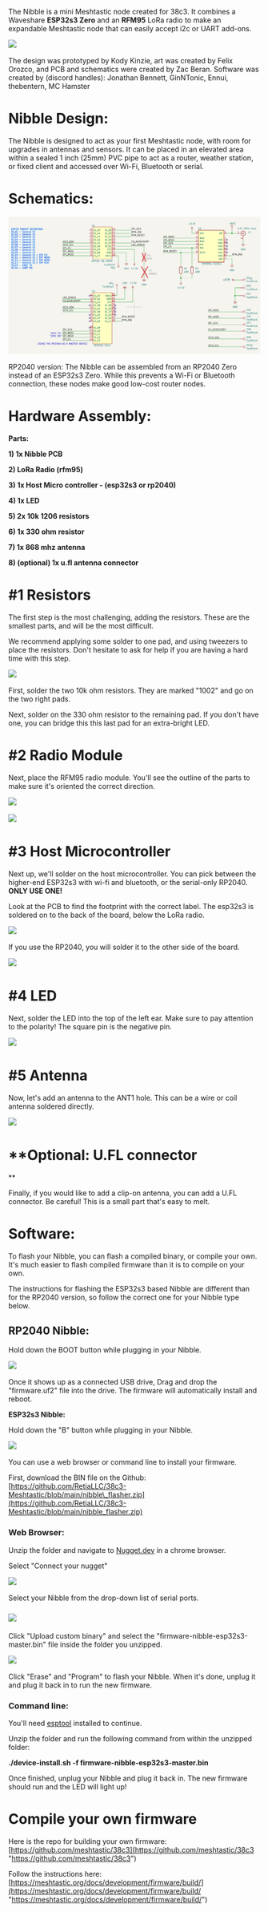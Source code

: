The Nibble is a mini Meshtastic node created for 38c3. It combines a Waveshare **ESP32s3 Zero** and an **RFM95** LoRa radio to make an expandable Meshtastic node that can easily accept i2c or UART add-ons.

![](https://cdn.shopify.com/s/files/1/2779/8142/files/signal-2024-12-27-182411_011_480x480.jpg?v=1735320333)

The design was prototyped by Kody Kinzie, art was created by Felix Orozco, and PCB and schematics were created by Zac Beran. Software was created by (discord handles): Jonathan Bennett, GinNTonic, Ennui, thebentern, MC Hamster

# Nibble Design:

The Nibble is designed to act as your first Meshtastic node, with room for upgrades in antennas and sensors. It can be placed in an elevated area within a sealed 1 inch (25mm) PVC pipe to act as a router, weather station, or fixed client and accessed over Wi-Fi, Bluetooth or serial.

# Schematics:

![](nibble_pinout.png)


RP2040 version:
The Nibble can be assembled from an RP2040 Zero instead of an ESP32s3 Zero. While this prevents a Wi-Fi or Bluetooth connection, these nodes make good low-cost router nodes.

# Hardware Assembly:

**Parts:**

**1) 1x Nibble PCB**

**2) LoRa Radio (rfm95)**

**3) 1x Host Micro controller - (esp32s3 or rp2040)**

**4) 1x LED**

**5) 2x 10k 1206 resistors**

**6) 1x 330 ohm resistor**

**7) 1x 868 mhz antenna**

**8) (optional) 1x u.fl antenna connector**

# **#1 Resistors**

The first step is the most challenging, adding the resistors. These are the smallest parts, and will be the most difficult.

We recommend applying some solder to one pad, and using tweezers to place the resistors. Don't hesitate to ask for help if you are having a hard time with this step.

![](https://cdn.shopify.com/s/files/1/2779/8142/files/signal-2024-12-27-183720_480x480.jpg?v=1735321059)

First, solder the two 10k ohm resistors. They are marked "1002" and go on the two right pads.

Next, solder on the 330 ohm resistor to the remaining pad. If you don't have one, you can bridge this this last pad for an extra-bright LED.

# **#2 Radio Module**

Next, place the RFM95 radio module. You'll see the outline of the parts to make sure it's oriented the correct direction.

![](https://cdn.shopify.com/s/files/1/2779/8142/files/signal-2024-12-27-184624_480x480.jpg?v=1735321750)

![](https://cdn.shopify.com/s/files/1/2779/8142/files/signal-2024-12-27-184611_480x480.jpg?v=1735321750)

# **#3 Host Microcontroller**

Next up, we'll solder on the host microcontroller. You can pick between the higher-end ESP32s3 with wi-fi and bluetooth, or the serial-only RP2040. **ONLY USE ONE!**

Look at the PCB to find the footprint with the correct label. The esp32s3 is soldered on to the back of the board, below the LoRa radio.

![](https://cdn.shopify.com/s/files/1/2779/8142/files/signal-2024-12-27-182411_006_480x480.jpg?v=1735320333)

If you use the RP2040, you will solder it to the other side of the board.

![](https://cdn.shopify.com/s/files/1/2779/8142/files/signal-2024-12-27-182411_007_480x480.jpg?v=1735320333)

# **#4 LED**

Next, solder the LED into the top of the left ear. Make sure to pay attention to the polarity! The square pin is the negative pin.

![](https://cdn.shopify.com/s/files/1/2779/8142/files/signal-2024-12-27-182411_004_480x480.jpg?v=1735320333)

# **#5 Antenna**

Now, let's add an antenna to the ANT1 hole. This can be a wire or coil antenna soldered directly.

![](https://cdn.shopify.com/s/files/1/2779/8142/files/signal-2024-12-27-182411_003_480x480.jpg?v=1735320333)

# **Optional: U.FL connector
**

Finally, if you would like to add a clip-on antenna, you can add a U.FL connector. Be careful! This is a small part that's easy to melt.

# Software:

To flash your Nibble, you can flash a compiled binary, or compile your own. It's much easier to flash compiled firmware than it is to compile on your own.

The instructions for flashing the ESP32s3 based Nibble are different than for the RP2040 version, so follow the correct one for your Nibble type below.

## RP2040 Nibble:

Hold down the BOOT button while plugging in your Nibble.

![](https://cdn.shopify.com/s/files/1/2779/8142/files/Screenshot_2025-01-05_at_8.37.19_PM_480x480.png?v=1736138285)

Once it shows up as a connected USB drive, Drag and drop the "firmware.uf2" file into the drive. The firmware will automatically install and reboot.

**ESP32s3 Nibble:**

Hold down the "B" button while plugging in your Nibble.

![](https://cdn.shopify.com/s/files/1/2779/8142/files/Screenshot_2025-01-05_at_8.36.06_PM_480x480.png?v=1736138291)

You can use a web browser or command line to install your firmware.

First, download the BIN file on the Github: [https://github.com/RetiaLLC/38c3-Meshtastic/blob/main/nibble\_flasher.zip](https://github.com/RetiaLLC/38c3-Meshtastic/blob/main/nibble_flasher.zip)

### Web Browser:

Unzip the folder and navigate to [Nugget.dev](https://nugget.dev "Nugget.dev") in a chrome browser.

Select "Connect your nugget"

![](https://cdn.shopify.com/s/files/1/2779/8142/files/Screenshot_2025-01-05_at_8.51.59_PM_480x480.png?v=1736139223)

Select your Nibble from the drop-down list of serial ports.

### ![](https://cdn.shopify.com/s/files/1/2779/8142/files/Screenshot_2025-01-05_at_8.52.03_PM_480x480.png?v=1736139222)

Click "Upload custom binary" and select the "firmware-nibble-esp32s3-master.bin" file inside the folder you unzipped.

![](https://cdn.shopify.com/s/files/1/2779/8142/files/Screenshot_2025-01-05_at_8.52.19_PM_480x480.png?v=1736139222)

Click "Erase" and "Program" to flash your Nibble. When it's done, unplug it and plug it back in to run the new firmware.

### Command line:

You'll need [esptool](https://docs.espressif.com/projects/esptool/en/latest/esp32/ "esptool") installed to continue.

Unzip the folder and run the following command from within the unzipped folder:

**./device-install.sh -f firmware-nibble-esp32s3-master.bin**

Once finished, unplug your Nibble and plug it back in. The new firmware should run and the LED will light up!

# **Compile your own firmware**

Here is the repo for building your own firmware: [https://github.com/meshtastic/38c3](https://github.com/meshtastic/38c3 "https://github.com/meshtastic/38c3")

Follow the instructions here: [https://meshtastic.org/docs/development/firmware/build/](https://meshtastic.org/docs/development/firmware/build/ "https://meshtastic.org/docs/development/firmware/build/")
